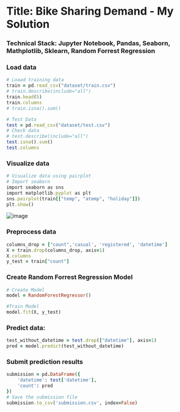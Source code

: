 # Title: Bike Sharing Demand - My Solution 

### Technical Stack: Jupyter Notebook, Pandas, Seaborn, Mathplotlib, Sklearn, Random Forrest Regression

### Load data
```ruby
# Loaad training data 
train = pd.read_csv("dataset/train.csv")
# train.describe(include="all")
train.head(5)
train.columns
# train.isna().sum()

# Test Data
test = pd.read_csv("dataset/test.csv")
# Check data
# test.describe(include="all")
test.isna().sum()
test.columns
```

### Visualize data 
```ruby
# Visualize data using pairplot
# Import seaborn
import seaborn as sns
import matplotlib.pyplot as plt
sns.pairplot(train[["temp", "atemp", "holiday"]])
plt.show()
```
![image](https://github.com/dangminh214/Bike-Sharing-Demand-Solution/assets/51837721/717f7ece-1dce-4391-afe6-70074a999099)


### Preprocess data 
```ruby
columns_drop = ["count",'casual', 'registered', 'datetime']
X = train.drop(columns_drop, axis=1)
X.columns
y_test = train["count"]
```

### Create Random Forrest Regression Model 
```ruby
# Create Model
model = RandomForestRegressor()

#Train Model 
model.fit(X, y_test)
```

### Predict data: 
```ruby
test_without_datetime = test.drop(["datetime"], axis=1)
pred = model.predict(test_without_datetime)
```

### Submit prediction results
```ruby
submission = pd.DataFrame({
    'datetime': test['datetime'],
    'count': pred
})
# Save the submission file
submission.to_csv('submission.csv', index=False)
```
